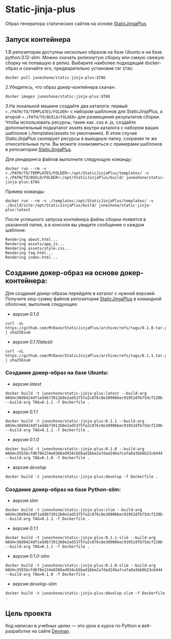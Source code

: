 # Static-jinja-plus

Образ генератора статических сайтов на основе [StaticJingaPlus](https://github.com/MrDave/StaticJinjaPlus)

## Запуск контейнера

1.В репозитории доступны несколько образов на базе Ubuntu и на базе python:3.12-slim. Можно скачать релизнутую сборку или самую свежую сборку не попавшую в релиз. Выбирите наиболее подходящий docker-образ и скачайте его, предварительно установив тэг `$TAG`:

```
docker pull juneshone/static-jinja-plus:$TAG
```

2.Убедитесь, что образ докер-контейнера скачан:

```
docker images juneshone/static-jinja-plus:$TAG
```

3.На локальной машине создайте два каталога: первый `<./PATH/TO/TEMPLATES/FOLDER>` с набором шаблонов для StaticJinjaPlus, а второй `<./PATH/TO/BUILD/FOLDER>` для размещения результатов сборки. Чтобы использовать ресурсы, такие как .css и .js, создайте дополнительный подкаталог assets внутри каталога с набором ваших шаблонов (./templates/assets по умолчанию). В этом случае StaticJinjaPlus скопирует ресурсы в выходную папку, сохраняя те же относительные пути. Вы можете ознакомиться с примерами шаблонов в репозитории [StaticJingaPlus](https://github.com/MrDave/StaticJinjaPlus).

Для рендеринга файлов выполните следующую команду:

```
docker run --rm -v <./PATH/TO/TEMPLATES/FOLDER>:/opt/StaticJinjaPlus/templates/ -v <./PATH/TO/BUILD/FOLDER>:/opt/StaticJinjaPlus/build/ juneshone/static-jinja-plus:$TAG
```
  
Пример команды:

```
docker run --rm -v ./templates:/opt/StaticJinjaPlus/templates/ -v ./build/site:/opt/StaticJinjaPlus/build/ juneshone/static-jinja-plus:latest
```

После успешного запуска контейнера файлы сборки появятся в указанной папке, а в консоли вы увидите сообщение о каждом шаблоне:

```
Rendering about.html...
Rendering assets/app.js...
Rendering assets/style.css...
Rendering faq.html...
Rendering index.html...
```

## Создание докер-образ на основе докер-контейнера:

Для создания докер-образа перейдите в каталог с нужной версией.
Получите хеш-сумму файлов репозитория [StaticJingaPlus](https://github.com/MrDave/StaticJinjaPlus) в командной оболочке, выполнив следующее:

- _версия 0.1.0_

```
curl -sL https://github.com/MrDave/StaticJinjaPlus/archive/refs/tags/0.1.0.tar.gz | sha256sum
```

- _версия 0.1.1(latest)_
```
curl -sL https://github.com/MrDave/StaticJinjaPlus/archive/refs/tags/0.1.1.tar.gz | sha256sum
```

### Создание докер-образ на базе Ubuntu:

- _версия latest_

```
docker build -t juneshone/static-jinja-plus:latest --build-arg HASH=30d9424df1eddb73912b0e2ad5375fa2c876c8e30906bec91952dfb75dcf220b --build-arg TAG=0.1.1 -f Dockerfile .
```

- _версия 0.1.1_

```
docker build -t juneshone/static-jinja-plus:0.1.1 --build-arg HASH=30d9424df1eddb73912b0e2ad5375fa2c876c8e30906bec91952dfb75dcf220b --build-arg TAG=0.1.1 -f Dockerfile .
```

- _версия 0.1.0_

```
docker build -t juneshone/static-jinja-plus:0.1.0 --build-arg HASH=3555bcfd670e134e8360ad934cb5bad1bbe2a7dad24ba7cafa0a3bb8b23c6444 --build-arg TAG=0.1.0 -f Dockerfile .
```

- _версия develop_

```
docker build -t juneshone/static-jinja-plus:develop -f Dockerfile .
```

### Создание докер-образ на базе Python-slim:

- _версия slim_

```
docker build -t juneshone/static-jinja-plus:slim --build-arg HASH=30d9424df1eddb73912b0e2ad5375fa2c876c8e30906bec91952dfb75dcf220b --build-arg TAG=0.1.1 -f Dockerfile .
```

- _версия 0.1.1_

```
docker build -t juneshone/static-jinja-plus:0.1.1-slim --build-arg HASH=30d9424df1eddb73912b0e2ad5375fa2c876c8e30906bec91952dfb75dcf220b --build-arg TAG=0.1.1 -f Dockerfile .
```

- _версия 0.1.0-slim_

```
docker build -t juneshone/static-jinja-plus:0.1.0-slim --build-arg HASH=3555bcfd670e134e8360ad934cb5bad1bbe2a7dad24ba7cafa0a3bb8b23c6444 --build-arg TAG=0.1.0 -f Dockerfile .
```

- _версия develop-slim_

```
docker build -t juneshone/static-jinja-plus:develop-slim -f Dockerfile .
```

## Цель проекта

Код написан в учебных целях — это урок в курсе по Python и веб-разработке на сайте [Devman](https://dvmn.org).